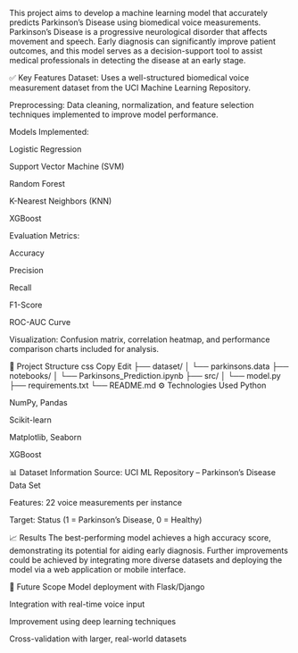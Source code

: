 This project aims to develop a machine learning model that accurately predicts Parkinson’s Disease using biomedical voice measurements. Parkinson’s Disease is a progressive neurological disorder that affects movement and speech. Early diagnosis can significantly improve patient outcomes, and this model serves as a decision-support tool to assist medical professionals in detecting the disease at an early stage.

✅ Key Features
Dataset: Uses a well-structured biomedical voice measurement dataset from the UCI Machine Learning Repository.

Preprocessing: Data cleaning, normalization, and feature selection techniques implemented to improve model performance.

Models Implemented:

Logistic Regression

Support Vector Machine (SVM)

Random Forest

K-Nearest Neighbors (KNN)

XGBoost

Evaluation Metrics:

Accuracy

Precision

Recall

F1-Score

ROC-AUC Curve

Visualization: Confusion matrix, correlation heatmap, and performance comparison charts included for analysis.

📁 Project Structure
css
Copy
Edit
├── dataset/
│   └── parkinsons.data
├── notebooks/
│   └── Parkinsons_Prediction.ipynb
├── src/
│   └── model.py
├── requirements.txt
└── README.md
⚙️ Technologies Used
Python

NumPy, Pandas

Scikit-learn

Matplotlib, Seaborn

XGBoost

📊 Dataset Information
Source: UCI ML Repository – Parkinson’s Disease Data Set

Features: 22 voice measurements per instance

Target: Status (1 = Parkinson’s Disease, 0 = Healthy)

📈 Results
The best-performing model achieves a high accuracy score, demonstrating its potential for aiding early diagnosis. Further improvements could be achieved by integrating more diverse datasets and deploying the model via a web application or mobile interface.

🚀 Future Scope
Model deployment with Flask/Django

Integration with real-time voice input

Improvement using deep learning techniques

Cross-validation with larger, real-world datasets

